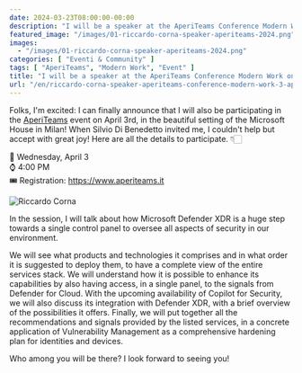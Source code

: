 ```yaml
---
date: 2024-03-23T08:00:00-00:00
description: "I will be a speaker at the AperiTeams Conference Modern Work 2024, organized by Inside Technologies and the windowsServer.it community"
featured_image: "/images/01-riccardo-corna-speaker-aperiteams-2024.png"
images:
  - "/images/01-riccardo-corna-speaker-aperiteams-2024.png"
categories: [ "Eventi & Community" ]
tags: [ "AperiTeams", "Modern Work", "Event" ]
title: "I will be a speaker at the AperiTeams Conference Modern Work on April 3, 2024"
url: "/en/riccardo-corna-speaker-aperiteams-conference-modern-work-3-aprile-2024"
---
```

Folks, I'm excited: I can finally announce that I will also be participating in the [AperiTeams](https://www.aperiteams.it) event on April 3rd, in the beautiful setting of the Microsoft House in Milan! When Silvio Di Benedetto invited me, I couldn't help but accept with great joy!
Here are all the details to participate. 👇🏻

📆 Wednesday, April 3  
⌚ 4:00 PM  
🎟️ Registration: https://www.aperiteams.it

![Riccardo Corna](/images/1711104456656.jpeg)

In the session, I will talk about how Microsoft Defender XDR is a huge step towards a single control panel to oversee all aspects of security in our environment.

We will see what products and technologies it comprises and in what order it is suggested to deploy them, to have a complete view of the entire services stack.
We will understand how it is possible to enhance its capabilities by also having access, in a single panel, to the signals from Defender for Cloud.
With the upcoming availability of Copilot for Security, we will also discuss its integration with Defender XDR, with a brief overview of the possibilities it offers.
Finally, we will put together all the recommendations and signals provided by the listed services, in a concrete application of Vulnerability Management as a comprehensive hardening plan for identities and devices.

Who among you will be there? I look forward to seeing you!
